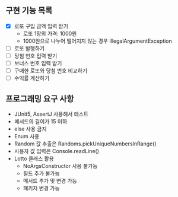 ## 구현 기능 목록
- [x] 로또 구입 금액 입력 받기
  - 로또 1장의 가격: 1000원
  - 1000원으로 나누어 떨어지지 않는 경우 IllegalArgumentException
- [ ] 로또 발행하기
- [ ] 당첨 번호 입력 받기
- [ ] 보너스 번호 입력 받기
- [ ] 구매한 로또와 당첨 번호 비교하기
- [ ] 수익률 계산하기

## 프로그래밍 요구 사항
* JUnit5, AssertJ 사용해서 테스트
* 메서드의 길이가 15 이하
* else 사용 금지
* Enum 사용
* Random 값 추출은 Randoms.pickUniqueNumbersInRange()
* 사용자 값 입력은 Console.readLine()
* Lotto 클래스 활용
  * NoArgsConstructor 사용 불가능
  * 필드 추가 불가능
  * 메서드 추가 및 변경 가능
  * 패키지 변경 가능